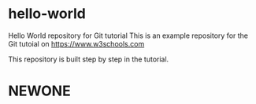 # hello-world
Hello World repository for Git tutorial
This is an example repository for the Git tutoial on https://www.w3schools.com

This repository is built step by step in the tutorial.
# NEWONE
